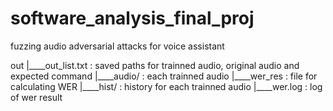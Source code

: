 # software_analysis_final_proj
fuzzing audio adversarial attacks for voice assistant


out
|____out_list.txt : saved paths for trainned audio, original audio and expected command
|____audio/       : each trainned audio
|____wer_res      : file for calculating WER 
|____hist/        : history for each trainned audio
|____wer.log      : log of wer result

